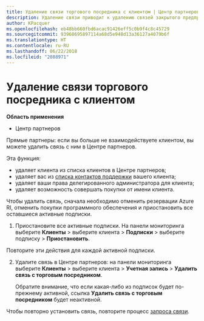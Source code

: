 ```yaml
---
title: Удаление связи торгового посредника с клиентом | Центр партнеров
description: Удаление связи приводит к удалению связей закрытого предприятия из представления в Центре партнеров.
author: KPacquer
ms.openlocfilehash: eb48bb660fbd6acac91426eff5c0b9f4c8c45729
ms.sourcegitcommit: 93968695897114a68d5e948d13a36127a4079b6f
ms.translationtype: HT
ms.contentlocale: ru-RU
ms.lasthandoff: 06/22/2018
ms.locfileid: "2088971"
---
```

# <a name="remove-a-reseller-relationship-with-a-customer"></a>Удаление связи торгового посредника с клиентом

**Область применения**

-   Центр партнеров

Прямые партнеры: если вы больше не взаимодействуете клиентом, вы можете удалить связь с ним в Центре партнеров. 

Эта функция:
*  удаляет клиента из списка клиентов в Центре партнеров;
*  удаляет вас из [списка контактов поддержки](assign-support-contacts.md) вашего клиента;
*  удаляет ваши права делегированного администратора для клиента;
*  удаляет возможность совершать покупки от имени клиента.

Чтобы удалить связь, сначала необходимо отменить резервации Azure RI, отменить покупки программного обеспечения и приостановить все оставшиеся активные подписки.

1.  Приостановите все активные подписки. На панели мониторинга выберите **Клиенты** > выберите клиента > **Подписки** > выберите подписку > **Приостановить**. 

   Повторите эти действия для каждой активной подписки.

2.  Удалите связь в Центре партнеров: на панели мониторинга выберите **Клиенты** > выберите клиента > **Учетная запись** > **Удалить связь с торговым посредником**.

    Обратите внимание, что если какая-либо из подписок будет по-прежнему активной, ссылка **Удалить связь с торговым посредником** будет неактивной. 

Чтобы повторно установить связь, повторите процесс [запроса связи](request-a-relationship-with-a-customer.md).
